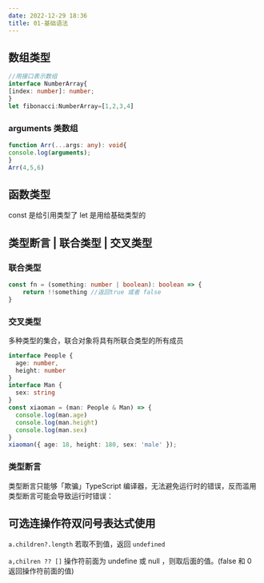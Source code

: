 ```yaml
---
date: 2022-12-29 18:36
title: 01-基础语法
---
```


## 数组类型

```typescript
//用接口表示数组
interface NumberArray{
[index: number]: number;
}
let fibonacci:NumberArray=[1,2,3,4]
```
### arguments 类数组
```typescript
function Arr(...args: any): void{
console.log(arguments);
}
Arr(4,5,6)
```

## 函数类型
const 是给引用类型了  let 是用给基础类型的

## 类型断言 | 联合类型 | 交叉类型

### 联合类型

```typescript
const fn = (something: number | boolean): boolean => {
    return !!something //返回true 或者 false
}
```

### 交叉类型

多种类型的集合，联合对象将具有所联合类型的所有成员
```typescript
interface People {
  age: number,
  height: number
}
interface Man {
  sex: string
}
const xiaoman = (man: People & Man) => {
  console.log(man.age)
  console.log(man.height)
  console.log(man.sex)
}
xiaoman({ age: 18, height: 180, sex: 'male' });
```

### 类型断言

类型断言只能够「欺骗」TypeScript 编译器，无法避免运行时的错误，反而滥用类型断言可能会导致运行时错误：


## 可选连操作符双问号表达式使用

`a.children?.length` 若取不到值，返回 `undefined`

`a,chilren ?? []` 操作符前面为 undefine 或 null ，则取后面的值。(false 和 0 返回操作符前面的值)